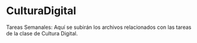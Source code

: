 # CulturaDigital
Tareas Semanales: Aquí se subirán los archivos relacionados con las tareas de la clase de Cultura Digital. 
